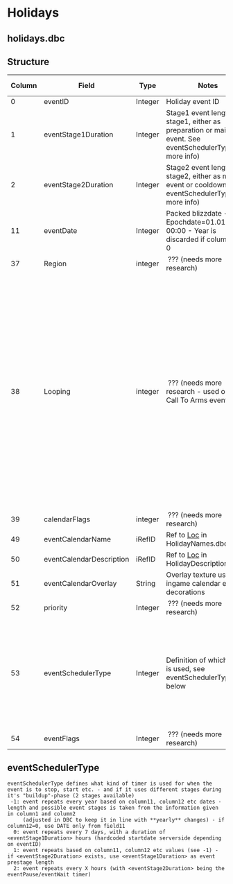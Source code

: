 # Holidays

## holidays.dbc

## Structure

<table>
<colgroup>
<col width="20%" />
<col width="20%" />
<col width="20%" />
<col width="20%" />
<col width="20%" />
</colgroup>
<thead>
<tr class="header">
<th>Column</th>
<th>Field</th>
<th>Type</th>
<th>Notes</th>
<th>Extra info</th>
</tr>
</thead>
<tbody>
<tr class="odd">
<td>0</td>
<td>eventID</td>
<td>Integer</td>
<td>Holiday event ID</td>
<td> </td>
</tr>
<tr class="even">
<td>1</td>
<td>eventStage1Duration</td>
<td>Integer</td>
<td>Stage1 event length (for stage1, either as preparation or main event. See eventSchedulerType for more info)</td>
<td> </td>
</tr>
<tr class="odd">
<td>2</td>
<td>eventStage2Duration</td>
<td>Integer</td>
<td>Stage2 event length (for stage2, either as main event or cooldown. See eventSchedulerType for more info)</td>
<td> </td>
</tr>
<tr class="even">
<td>11</td>
<td>eventDate</td>
<td>Integer</td>
<td>Packed blizzdate - Epochdate=01.01.2000-00:00 - Year is discarded if column12 is 0</td>
<td> </td>
</tr>
<tr class="odd">
<td>37</td>
<td>Region</td>
<td>integer</td>
<td> ??? (needs more research)</td>
<td> </td>
</tr>
<tr class="even">
<td>38</td>
<td>Looping</td>
<td>integer</td>
<td> ??? (needs more research - used only on Call To Arms events)</td>
<td><pre><code> 283 - Call to Arms: Alterac Valley
 284 - Call to Arms: Warsong Gulch
 285 - Call to Arms: Arathi Basin
 353 - Call to Arms: Eye of the Storm
 400 - Call to Arms: Strand of the Ancient
 420 - Call to Arms: Isle of Conquest</code></pre></td>
</tr>
<tr class="odd">
<td>39</td>
<td>calendarFlags</td>
<td>integer</td>
<td> ??? (needs more research)</td>
<td> </td>
</tr>
<tr class="even">
<td>49</td>
<td>eventCalendarName</td>
<td>iRefID</td>
<td>Ref to <a href="Localization_lang">Loc</a> in HolidayNames.dbc</td>
<td> </td>
</tr>
<tr class="odd">
<td>50</td>
<td>eventCalendarDescription</td>
<td>iRefID</td>
<td>Ref to <a href="Localization_lang">Loc</a> in HolidayDescriptions.dbc</td>
<td> </td>
</tr>
<tr class="even">
<td>51</td>
<td>eventCalendarOverlay</td>
<td>String</td>
<td>Overlay texture used for ingame calendar event-decorations</td>
<td> </td>
</tr>
<tr class="odd">
<td>52</td>
<td>priority</td>
<td>Integer</td>
<td> ??? (needs more research)</td>
<td> </td>
</tr>
<tr class="even">
<td>53</td>
<td>eventSchedulerType</td>
<td>Integer</td>
<td>Definition of which timer is used, see eventSchedulerType below</td>
<td><pre><code> -1: repeat, yearly
  0: repeat, weekly
  1: repeat, use defined dates
  2: repeat, hourly</code></pre></td>
</tr>
<tr class="odd">
<td>54</td>
<td>eventFlags</td>
<td>Integer</td>
<td> ??? (needs more research)</td>
<td> </td>
</tr>
</tbody>
</table>

## eventSchedulerType

    eventSchedulerType defines what kind of timer is used for when the event is to stop, start etc. - and if it uses different stages during it's "buildup"-phase (2 stages available)
     -1: event repeats every year based on column11, column12 etc dates - length and possible event stages is taken from the information given in column1 and column2
         (adjusted in DBC to keep it in line with **yearly** changes) - if column12=0, use DATE only from field11
      0: event repeats every 7 days, with a duration of <eventStage1Duration> hours (hardcoded startdate serverside depending on eventID)
      1: event repeats based on column11, column12 etc values (see -1) - if <eventStage2Duration> exists, use <eventStage1Duration> as event prestage length
      2: event repeats every X hours (with <eventStage2Duration> being the eventPause/eventWait timer)

 
